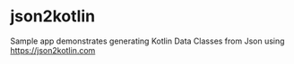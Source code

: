# json2kotlin
Sample app demonstrates generating Kotlin Data Classes from Json using https://json2kotlin.com
